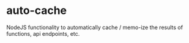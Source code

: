 # auto-cache
NodeJS functionality to automatically cache / memo-ize the results of functions, api endpoints, etc. 
